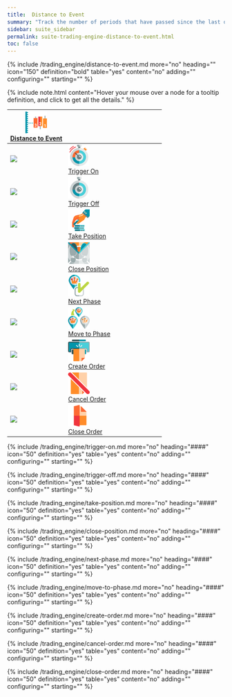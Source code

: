 ```yaml
---
title:  Distance to Event
summary: "Track the number of periods that have passed since the last occurrence of each type of event. On this page: Trigger On, Trigger Off, Take Position, Close Position, Next Phase, Move to Phase, Create Order, Cancel Order, Close Order."
sidebar: suite_sidebar
permalink: suite-trading-engine-distance-to-event.html
toc: false
---
```


{% include /trading_engine/distance-to-event.md more="no" heading="" icon="150" definition="bold" table="yes" content="no" adding="" configuring="" starting="" %}

{% include note.html content="Hover your mouse over a node for a tooltip definition, and click to get all the details." %}

<table class='hierarchyTable'><thead><tr><th><a href='#distance-to-event' data-toggle='tooltip' data-original-title='{{site.data.trading_engine.distance_to_event}}'><img src='images/icons/nodes/png50/distance-to-event.png' /><br />Distance to Event</a></th><th></th><th></th><th></th><th></th><th></th><th></th><th></th><th></th><th></th></tr></thead><tbody>
<tr><td><img src='images/icons/various/png/tree-connector-fork.png' /></td><td><a href='#trigger-on' data-toggle='tooltip' data-original-title='{{site.data.trading_engine.trigger_on}}'><img src='images/icons/nodes/png50/trigger-on.png' /><br />Trigger On</a></td><td></td><td></td><td></td><td></td><td></td><td></td><td></td><td></td></tr>
<tr><td><img src='images/icons/various/png/tree-connector-fork.png' /></td><td><a href='#trigger-off' data-toggle='tooltip' data-original-title='{{site.data.trading_engine.trigger_off}}'><img src='images/icons/nodes/png50/trigger-off.png' /><br />Trigger Off</a></td><td></td><td></td><td></td><td></td><td></td><td></td><td></td><td></td></tr>
<tr><td><img src='images/icons/various/png/tree-connector-fork.png' /></td><td><a href='#take-position' data-toggle='tooltip' data-original-title='{{site.data.trading_engine.take_position}}'><img src='images/icons/nodes/png50/take-position.png' /><br />Take Position</a></td><td></td><td></td><td></td><td></td><td></td><td></td><td></td><td></td></tr>
<tr><td><img src='images/icons/various/png/tree-connector-fork.png' /></td><td><a href='#close-position' data-toggle='tooltip' data-original-title='{{site.data.trading_engine.close_position}}'><img src='images/icons/nodes/png50/close-position.png' /><br />Close Position</a></td><td></td><td></td><td></td><td></td><td></td><td></td><td></td><td></td></tr>
<tr><td><img src='images/icons/various/png/tree-connector-fork.png' /></td><td><a href='#next-phase' data-toggle='tooltip' data-original-title='{{site.data.trading_engine.next_phase}}'><img src='images/icons/nodes/png50/next-phase.png' /><br />Next Phase</a></td><td></td><td></td><td></td><td></td><td></td><td></td><td></td><td></td></tr>
<tr><td><img src='images/icons/various/png/tree-connector-fork.png' /></td><td><a href='#move-to-phase' data-toggle='tooltip' data-original-title='{{site.data.trading_engine.move_to_phase}}'><img src='images/icons/nodes/png50/move-to-phase.png' /><br />Move to Phase</a></td><td></td><td></td><td></td><td></td><td></td><td></td><td></td><td></td></tr>
<tr><td><img src='images/icons/various/png/tree-connector-fork.png' /></td><td><a href='#create-order' data-toggle='tooltip' data-original-title='{{site.data.trading_engine.create_order}}'><img src='images/icons/nodes/png50/create-order.png' /><br />Create Order</a></td><td></td><td></td><td></td><td></td><td></td><td></td><td></td><td></td></tr>
<tr><td><img src='images/icons/various/png/tree-connector-fork.png' /></td><td><a href='#cancel-order' data-toggle='tooltip' data-original-title='{{site.data.trading_engine.cancel_order}}'><img src='images/icons/nodes/png50/cancel-order.png' /><br />Cancel Order</a></td><td></td><td></td><td></td><td></td><td></td><td></td><td></td><td></td></tr>
<tr><td><img src='images/icons/various/png/tree-connector-elbow.png' /></td><td><a href='#close-order' data-toggle='tooltip' data-original-title='{{site.data.trading_engine.close_order}}'><img src='images/icons/nodes/png50/close-order.png' /><br />Close Order</a></td><td></td><td></td><td></td><td></td><td></td><td></td><td></td><td></td></tr></tbody></table>


{% include /trading_engine/trigger-on.md more="no" heading="####" icon="50" definition="yes" table="yes" content="no" adding="" configuring="" starting="" %}

{% include /trading_engine/trigger-off.md more="no" heading="####" icon="50" definition="yes" table="yes" content="no" adding="" configuring="" starting="" %}

{% include /trading_engine/take-position.md more="no" heading="####" icon="50" definition="yes" table="yes" content="no" adding="" configuring="" starting="" %}

{% include /trading_engine/close-position.md more="no" heading="####" icon="50" definition="yes" table="yes" content="no" adding="" configuring="" starting="" %}

{% include /trading_engine/next-phase.md more="no" heading="####" icon="50" definition="yes" table="yes" content="no" adding="" configuring="" starting="" %}

{% include /trading_engine/move-to-phase.md more="no" heading="####" icon="50" definition="yes" table="yes" content="no" adding="" configuring="" starting="" %}

{% include /trading_engine/create-order.md more="no" heading="####" icon="50" definition="yes" table="yes" content="no" adding="" configuring="" starting="" %}

{% include /trading_engine/cancel-order.md more="no" heading="####" icon="50" definition="yes" table="yes" content="no" adding="" configuring="" starting="" %}

{% include /trading_engine/close-order.md more="no" heading="####" icon="50" definition="yes" table="yes" content="no" adding="" configuring="" starting="" %}
